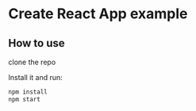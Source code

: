 # Create React App example

## How to use

clone the repo

Install it and run:

```sh
npm install
npm start
```
